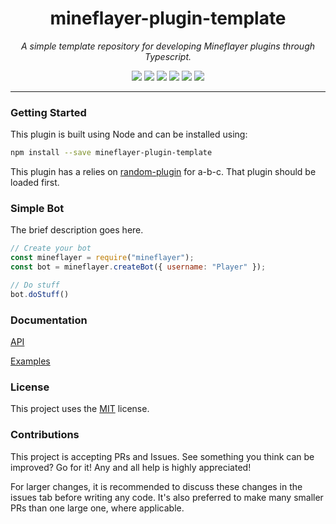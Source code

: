 <h1 align="center">mineflayer-plugin-template</h1>
<p align="center"><i>A simple template repository for developing Mineflayer plugins through Typescript.</i></p>

<p align="center">
  <img src="https://github.com/TheDudeFromCI/mineflayer-plugin-template/workflows/Build/badge.svg" />
  <img src="https://img.shields.io/npm/v/mineflayer-plugin-template" />
  <img src="https://img.shields.io/github/repo-size/TheDudeFromCI/mineflayer-plugin-template" />
  <img src="https://img.shields.io/npm/dm/mineflayer-plugin-template" />
  <img src="https://img.shields.io/github/contributors/TheDudeFromCI/mineflayer-plugin-template" />
  <img src="https://img.shields.io/github/license/TheDudeFromCI/mineflayer-plugin-template" />
</p>

---

### Getting Started

This plugin is built using Node and can be installed using:
```bash
npm install --save mineflayer-plugin-template
```

This plugin has a relies on [random-plugin]() for a-b-c. That plugin should be loaded first.

### Simple Bot

The brief description goes here.

```js
// Create your bot
const mineflayer = require("mineflayer");
const bot = mineflayer.createBot({ username: "Player" });

// Do stuff
bot.doStuff()
```

### Documentation

[API](https://github.com/TheDudeFromCI/mineflayer-plugin-template/blob/master/docs/api.md)

[Examples](https://github.com/TheDudeFromCI/mineflayer-plugin-template/tree/master/examples)

### License

This project uses the [MIT](https://github.com/TheDudeFromCI/mineflayer-plugin-template/blob/master/LICENSE) license.

### Contributions

This project is accepting PRs and Issues. See something you think can be improved? Go for it! Any and all help is highly appreciated!

For larger changes, it is recommended to discuss these changes in the issues tab before writing any code. It's also preferred to make many smaller PRs than one large one, where applicable.
